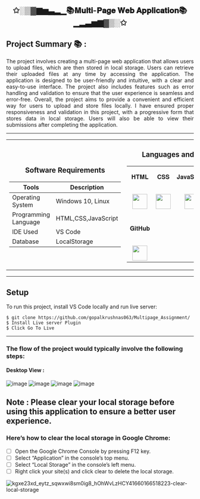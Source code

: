 <h2 align="center">✩░▒▓▆▅▃▂▁📚𝐌𝐮𝐥𝐭𝐢-𝐏𝐚𝐠𝐞 𝐖𝐞𝐛 𝐀𝐩𝐩𝐥𝐢𝐜𝐚𝐭𝐢𝐨𝐧📚▁▂▃▅▆▓▒░✩</h2>
<h2>Project Summary 📚 :</h2>
<p align="justify">The project involves creating a multi-page web application that allows users to upload files, which are then stored in local storage. Users can retrieve their uploaded files at any time by accessing the application. The application is designed to be user-friendly and intuitive, with a clear and easy-to-use interface. The project also includes features such as error handling and validation to ensure that the user experience is seamless and error-free. Overall, the project aims to provide a convenient and efficient way for users to upload and store files locally. I have ensured proper responsiveness and validation in this project, with a progressive form that stores data in local storage. Users will also be able to view their submissions after completing the application.</p>


<hr>

<table align="center">
<tbody>
<tr align="top">
<td width="20%" align="center">

<h3>Software Requirements</h3>
  
| Tools | Description |
| --- | --- |
| Operating System | Windows 10, Linux |
| Programming Language | HTML,CSS,JavaScript |
| IDE Used | VS Code |
| Database  | LocalStorage |

  
</td>
<td width="20%" align="center">
<h3>Languages and Tools:</h3>
<table align="center">
<tbody>
<tr valign="top">
<td width="15%" align="center">
<p dir="auto"><span>𝐇𝐓𝐌𝐋</span><br><br></p>
<a><img src="https://camo.githubusercontent.com/c61346fb6ea6a25b03315c7a3655fdf3f0368efed773cc2cf393b3ff26a4a8d2/68747470733a2f2f63646e2e776f726c64766563746f726c6f676f2e636f6d2f6c6f676f732f68746d6c2d312e737667" height="40"></a>
<td width="15%" align="center">
<p dir="auto"><span>𝐂𝐒𝐒</span><br><br></p>
<a><img src="https://camo.githubusercontent.com/d3af5ecb4b28914f8218d22ac2ca9e590e114412918e222392360c27f0039b25/68747470733a2f2f75706c6f61642e77696b696d656469612e6f72672f77696b6970656469612f636f6d6d6f6e732f362f36322f435353335f6c6f676f2e737667" height = "40"></a>
</td>
<td width="15%" align="center">
<p dir="auto"><span>𝐉𝐚𝐯𝐚𝐒𝐜𝐫𝐢𝐩𝐭</span><br><br></p>
<a><img src="https://camo.githubusercontent.com/298419aa9b412e4f8ba0eb12bb945732b5137af69594a3cb081fb2a5f43a15bf/68747470733a2f2f63646e2e6a7364656c6976722e6e65742f6e706d2f70726f6772616d6d696e672d6c616e6775616765732d6c6f676f732f7372632f6a6176617363726970742f6a6176617363726970742e706e67" height="40"></a>
</td>
<td width="15%" align="center">
<p dir="auto"><span>𝐕𝐒 𝐂𝐨𝐝𝐞</span><br><br></p>
<a><img src="https://camo.githubusercontent.com/d4dcf8fd2bf82734a52774ae132c387357221a5d144ef0356e52c66a2d9f41e9/68747470733a2f2f63646e2e737667706f726e2e636f6d2f6c6f676f732f76697375616c2d73747564696f2d636f64652e737667" height="40"></a>
</td>
</tr>

<tr valign="top">
<td width="15%" align="center">
<p dir="auto"><span>𝐆𝐢𝐭𝐇𝐮𝐛</span><br><br></p>
<a><img src="https://camo.githubusercontent.com/d2821617ebb471dac3033a3e0b8e17c692f6ed59c0c9ad8acdfa7562a6ea6a81/68747470733a2f2f63646e2e737667706f726e2e636f6d2f6c6f676f732f6769742d69636f6e2e737667" height="40"></a>
</td>

</tr>

</td>
</tr>
</tbody>
</table>

</table>

<hr>

## Setup
To run this project, install VS Code locally and run live server:

```
$ git clone https://github.com/gopalkrushnas063/Multipage_Assignment/
$ Install Live server Plugin
$ Click Go To Live
```

<hr>

### The flow of the project would typically involve the following steps:
#### Desktop View :

![image](https://user-images.githubusercontent.com/103574856/232232461-7f658e00-8317-4e65-b68d-25c72fa9da88.png)
![image](https://user-images.githubusercontent.com/103574856/232232503-35f21793-4be3-4e03-985d-226b3d36ea91.png)
![image](https://user-images.githubusercontent.com/103574856/232233032-ebc0e0ef-85e4-40bb-a9bc-df37c3529e66.png)
![image](https://user-images.githubusercontent.com/103574856/232234214-5d74d6e0-4956-49f3-a250-c47637406522.png)




## Note : Please clear your local storage before using this application to ensure a better user experience. 

### Here’s how to clear the local storage in Google Chrome:

- [ ] Open the Google Chrome Console by pressing F12 key.
- [ ] Select “Application” in the console’s top menu.
- [ ] Select “Local Storage” in the console’s left menu.
- [ ] Right click your site(s) and click clear to delete the local storage.

![kgxe23xd_eytz_sqwxwi8sm0ig8_hOhWvLzHCY41660166518223-clear-local-storage](https://user-images.githubusercontent.com/103574856/232232009-5e6df8d0-5d66-44ea-b6be-a67dcd6ff664.png)

